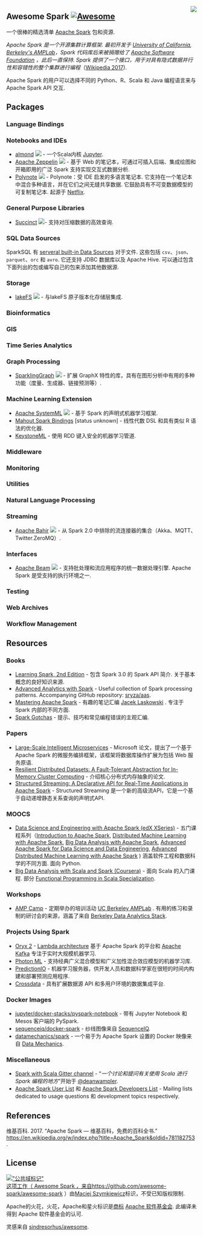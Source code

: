 <div class="github-widget" data-repo="awesome-spark/awesome-spark"></div>

[<img src="https://cdn.rawgit.com/awesome-spark/awesome-spark/f78a16db/spark-logo-trademark.svg" align="right">](https://spark.apache.org/)

## Awesome Spark [![Awesome](https://cdn.rawgit.com/sindresorhus/awesome/d7305f38d29fed78fa85652e3a63e154dd8e8829/media/badge.svg)](https://github.com/sindresorhus/awesome)

一个很棒的精选清单 [Apache Spark](https://spark.apache.org/) 包和资源.

 _Apache Spark 是一个开源集群计算框架. 最初开发于 [University of California](https://www.universityofcalifornia.edu/), [Berkeley's AMPLab](https://amplab.cs.berkeley.edu/)，Spark 代码库后来被捐赠给了 [Apache Software Foundation](https://www.apache.org/) ，此后一直保持.  Spark 提供了一个接口，用于对具有隐式数据并行性和容错性的整个集群进行编程_（[Wikipedia 2017](#wikipedia-2017)).

Apache Spark 的用户可以选择不同的 Python、R、Scala 和 Java 编程语言来与 Apache Spark API 交互.





## Packages

### Language Bindings


### Notebooks and IDEs
* [almond](https://almond.sh/) <img src="https://img.shields.io/github/last-commit/almond-sh/almond.svg"> - 一个Scala内核 [Jupyter](https://jupyter.org/).
* [Apache Zeppelin](https://zeppelin.incubator.apache.org/) <img src="https://img.shields.io/github/last-commit/apache/zeppelin.svg"> - 基于 Web 的笔记本，可通过可插入后端、集成绘图和开箱即用的广泛 Spark 支持实现交互式数据分析.
* [Polynote](https://polynote.org/)  <img src="https://img.shields.io/github/last-commit/polynote/polynote.svg">  - Polynote：受 IDE 启发的多语言笔记本. 它支持在一个笔记本中混合多种语言，并在它们之间无缝共享数据. 它鼓励具有不可变数据模型的可复制笔记本. 起源于 [Netflix](https://medium.com/netflix-techblog/open-sourcing-polynote-an-ide-inspired-polyglot-notebook-7f929d3f447).

### General Purpose Libraries

* [Succinct](http://succinct.cs.berkeley.edu/) <img src="https://img.shields.io/github/last-commit/amplab/succinct.svg">- 支持对压缩数据的高效查询.

### SQL Data Sources

SparkSQL 有 [serveral built-in Data Sources](https://spark.apache.org/docs/latest/sql-data-sources-load-save-functions.html#manually-specifying-options) 对于文件. 这些包括 `csv`、`json`、`parquet`、`orc` 和 `avro`. 它还支持 JDBC 数据库以及 Apache Hive. 可以通过包含下面列出的包或编写自己的包来添加其他数据源.


### Storage

* [lakeFS](https://docs.lakefs.io/integrations/spark.html) <img src="https://img.shields.io/github/last-commit/treeverse/lakefs.svg"> - 与lakeFS 原子版本化存储层集成.
### Bioinformatics


### GIS


### Time Series Analytics


### Graph Processing

* [SparklingGraph](http://sparkling.ml) <img src="https://img.shields.io/github/last-commit/sparkling-graph/sparkling-graph.svg"> - 扩展 GraphX 特性的库，具有在图形分析中有用的多种功能（度量、生成器、链接预测等）.

### Machine Learning Extension
* [Apache SystemML](https://systemml.apache.org/) <img src="https://img.shields.io/github/last-commit/apache/systemml.svg"> - 基于 Spark 的声明式机器学习框架.
* [Mahout Spark Bindings](https://mahout.apache.org/users/sparkbindings/home.html) \[status unknown\] - 线性代数 DSL 和具有类似 R 语法的优化器.
* [KeystoneML](http://keystone-ml.org/) - 使用 RDD 键入安全的机器学习管道.

### Middleware


### Monitoring


### Utilities


### Natural Language Processing

### Streaming

* [Apache Bahir](https://bahir.apache.org/) <img src="https://img.shields.io/github/last-commit/apache/bahir.svg"> - 从 Spark 2.0 中排除的流连接器的集合（Akka、MQTT、Twitter.ZeroMQ）.

### Interfaces

* [Apache Beam](https://beam.apache.org/) <img src="https://img.shields.io/github/last-commit/apache/beam.svg">  - 支持批处理和流应用程序的统一数据处理引擎.  Apache Spark 是受支持的执行环境之一.

### Testing


### Web Archives


### Workflow Management


## Resources

### Books

* [Learning Spark, 2nd Edition](https://www.oreilly.com/library/view/learning-spark-2nd/9781492050032/)  - 包含 Spark 3.0 的 Spark API 简介. 关于基本概念的良好知识来源.
* [Advanced Analytics with Spark](http://shop.oreilly.com/product/0636920035091.do) - Useful collection of Spark processing patterns. Accompanying GitHub repository: [sryza/aas](https://github.com/sryza/aas).
* [Mastering Apache Spark](https://jaceklaskowski.gitbooks.io/mastering-apache-spark/) - 有趣的笔记汇编 [Jacek Laskowski](https://github.com/jaceklaskowski) . 专注于 Spark 内部的不同方面.
* [Spark Gotchas](https://github.com/awesome-spark/spark-gotchas) - 提示、技巧和常见编程错误的主观汇编.

### Papers

* [Large-Scale Intelligent Microservices](https://arxiv.org/pdf/2009.08044.pdf) - Microsoft 论文，提出了一个基于 Apache Spark 的微服务编排框架，该框架将数据库操作扩展为包括 Web 服务原语.
* [Resilient Distributed Datasets: A Fault-Tolerant Abstraction for In-Memory Cluster Computing](https://people.csail.mit.edu/matei/papers/2012/nsdi_spark.pdf) - 介绍核心分布式内存抽象的论文.
* [Structured Streaming: A Declarative API for Real-Time Applications in Apache Spark](https://cs.stanford.edu/~matei/papers/2018/sigmod_structured_streaming.pdf) - Structured Streaming 是一个新的高级流API，它是一个基于自动递增静态关系查询的声明式API.

### MOOCS

* [Data Science and Engineering with Apache Spark (edX XSeries)](https://www.edx.org/xseries/data-science-engineering-apache-spark) - 五门课程系列（[Introduction to Apache Spark](https://www.edx.org/course/introduction-apache-spark-uc-berkeleyx-cs105x), [Distributed Machine Learning with Apache Spark](https://www.edx.org/course/distributed-machine-learning-apache-uc-berkeleyx-cs120x), [Big Data Analysis with Apache Spark](https://www.edx.org/course/big-data-analysis-apache-spark-uc-berkeleyx-cs110x), [Advanced Apache Spark for Data Science and Data Engineering](https://www.edx.org/course/advanced-apache-spark-data-science-data-uc-berkeleyx-cs115x), [Advanced Distributed Machine Learning with Apache Spark](https://www.edx.org/course/advanced-distributed-machine-learning-uc-berkeleyx-cs125x) ) 涵盖软件工程和数据科学的不同方面. 面向 Python.
* [Big Data Analysis with Scala and Spark (Coursera)](https://www.coursera.org/learn/big-data-analysys)  - 面向 Scala 的入门课程. 部分 [Functional Programming in Scala Specialization](https://www.coursera.org/specializations/scala).

### Workshops

* [AMP Camp](http://ampcamp.berkeley.edu) - 定期举办的培训活动 [UC Berkeley AMPLab](https://amplab.cs.berkeley.edu/) . 有用的练习和录制的研讨会的来源，涵盖了来自 [Berkeley Data Analytics Stack](https://amplab.cs.berkeley.edu/software/).

### Projects Using Spark

* [Oryx 2](https://github.com/OryxProject/oryx) - [Lambda architecture](http://lambda-architecture.net/) 基于 Apache Spark 的平台和 [Apache Kafka](http://kafka.apache.org/) 专注于实时大规模机器学习.
* [Photon ML](https://github.com/linkedin/photon-ml) - 支持经典广义混合模型和广义加性混合效应模型的机器学习库.
* [PredictionIO](https://prediction.io/) - 机器学习服务器，供开发人员和数据科学家在很短的时间内构建和部署预测应用程序.
* [Crossdata](https://github.com/Stratio/Crossdata) - 具有扩展数据源 API 和多用户环境的数据集成平台.


### Docker Images

- [jupyter/docker-stacks/pyspark-notebook](https://github.com/jupyter/docker-stacks/tree/master/pyspark-notebook) - 带有 Jupyter Notebook 和 Mesos 客户端的 PySpark.
- [sequenceiq/docker-spark](https://github.com/sequenceiq/docker-spark) - 纱线图像来自 [SequenceIQ](http://www.sequenceiq.com/).
- [datamechanics/spark](https://hub.docker.com/r/datamechanics/spark) - 一个易于为 Apache Spark 设置的 Docker 映像来自 [Data Mechanics](https://www.datamechanics.co/).

### Miscellaneous

- [Spark with Scala Gitter channel](https://gitter.im/spark-scala/Lobby) - “_一个讨论和提问有关使用 Scala 进行 Spark 编程的地方_”开始于 [@deanwampler](https://github.com/deanwampler).
- [Apache Spark User List](http://apache-spark-user-list.1001560.n3.nabble.com/) 和 [Apache Spark Developers List](http://apache-spark-developers-list.1001551.n3.nabble.com/) - Mailing lists dedicated to usage questions 和 development topics respectively.

## References

<p id="wikipedia-2017">维基百科.  2017. “Apache Spark — 维基百科，免费的百科全书.”  <a href="https://en.wikipedia.org/w/index.php?title=Apache_Spark&amp;oldid=781182753" class="uri">https://en.wikipedia.org/w/index.php?title=Apache_Spark&amp;oldid=781182753</a> .</p>

## License

<p xmlns:dct="http://purl.org/dc/terms/">
<a rel="license" href="http://creativecommons.org/publicdomain/mark/1.0/">
<img src="https://mirrors.creativecommons.org/presskit/buttons/88x31/svg/publicdomain.svg"
     样式=“边框样式：无；”  alt=&quot;公共域标记&quot; /&gt;
</a>
<br />
这项工作（ <span property="dct:title">Awesome Spark</span> ，来自<a href="https://github.com/awesome-spark/awesome-spark" rel="dct:creator">https://github.com/awesome-spark/awesome-spark</a> ）由<a href="https://github.com/zero323" rel="dct:publisher"><span property="dct:title">Maciej Szymkiewicz</span></a>标识，不受已知版权限制.
</p>

Apache的火花，火花，Apache和星火标识是<a href="https://www.apache.org/foundation/marks/">商标</a>
   <a href="http://www.apache.org">Apache 软件基金会</a>. 此编译未得到 Apache 软件基金会的认可.


灵感来自 [sindresorhus/awesome](https://github.com/sindresorhus/awesome).
